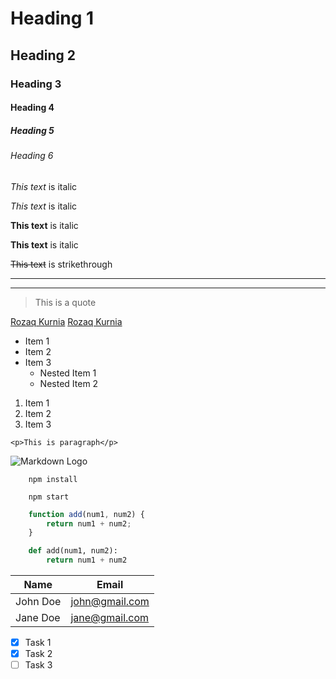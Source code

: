 <!-- Headings -->
# Heading 1
## Heading 2
### Heading 3
#### Heading 4
##### Heading 5
###### Heading 6

<!-- Italics -->
*This text* is italic

_This text_ is italic

<!-- Strong -->
**This text** is italic

__This text__ is italic

<!-- Strikethrough -->
~~This text~~ is strikethrough

<!-- Hprizontal Rule -->

---
___

<!-- Blockquotes -->
> This is a quote

<!-- Links -->
[Rozaq Kurnia](http://doyouneedcode.wordpress.com)
[Rozaq Kurnia](http://doyouneedcode.wordpress.com
"Rozaq Kurnia")

<!-- UL -->

* Item 1
* Item 2
* Item 3
    * Nested Item 1
    * Nested Item 2

<!-- OL -->
1. Item 1
1. Item 2
1. Item 3

<!-- Inline Code Block -->
`<p>This is paragraph</p>`

<!-- Images -->
![Markdown Logo](https://markdown-here.com/img/icon256.png)

<!-- Github Markdown -->

<!-- Code Blocks -->
```
    npm install

    npm start
```

```javascript
    function add(num1, num2) {
        return num1 + num2;
    }
```

```python
    def add(num1, num2):
        return num1 + num2
```

<!-- Tables -->
| Name      | Email             |
| --------- | ----------------- |
| John Doe  | john@gmail.com    |
| Jane Doe  | jane@gmail.com    |

<!-- Task Lists -->

* [x] Task 1
* [x] Task 2
* [ ] Task 3